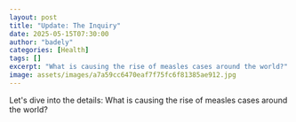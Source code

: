 ```yaml
---
layout: post
title: "Update: The Inquiry"
date: 2025-05-15T07:30:00
author: "badely"
categories: [Health]
tags: []
excerpt: "What is causing the rise of measles cases around the world?"
image: assets/images/a7a59cc6470eaf7f75fc6f81385ae912.jpg
---
```


Let's dive into the details: What is causing the rise of measles cases around the world?

